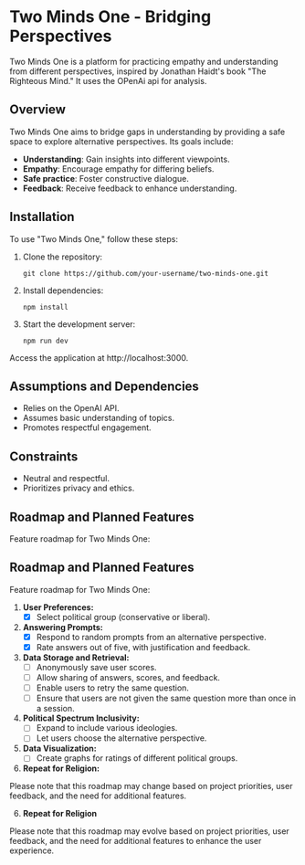 # Two Minds One - Bridging Perspectives

Two Minds One is a platform for practicing empathy and understanding from different perspectives, inspired by Jonathan Haidt's book "The Righteous Mind." It uses the OPenAi api for analysis.

## Overview

Two Minds One aims to bridge gaps in understanding by providing a safe space to explore alternative perspectives. Its goals include:

- **Understanding**: Gain insights into different viewpoints.
- **Empathy**: Encourage empathy for differing beliefs.
- **Safe practice**: Foster constructive dialogue.
- **Feedback**: Receive feedback to enhance understanding.

## Installation

To use "Two Minds One," follow these steps:

1. Clone the repository:

   ```shell
   git clone https://github.com/your-username/two-minds-one.git
   ```

2. Install dependencies:

   ```shell
   npm install
   ```

3. Start the development server:

   ```shell
   npm run dev
   ```

Access the application at http://localhost:3000.

## Assumptions and Dependencies

- Relies on the OpenAI API.
- Assumes basic understanding of topics.
- Promotes respectful engagement.

## Constraints

- Neutral and respectful.
- Prioritizes privacy and ethics.

## Roadmap and Planned Features

Feature roadmap for Two Minds One:

## Roadmap and Planned Features

Feature roadmap for Two Minds One:

1. **User Preferences:**
   - [x] Select political group (conservative or liberal).

2. **Answering Prompts:**
   - [x] Respond to random prompts from an alternative perspective.
   - [x] Rate answers out of five, with justification and feedback.

3. **Data Storage and Retrieval:**
   - [ ] Anonymously save user scores.
   - [ ] Allow sharing of answers, scores, and feedback.
   - [ ] Enable users to retry the same question.
   - [ ] Ensure that users are not given the same question more than once in a session.

4. **Political Spectrum Inclusivity:**
   - [ ] Expand to include various ideologies.
   - [ ] Let users choose the alternative perspective.

5. **Data Visualization:**
   - [ ] Create graphs for ratings of different political groups.

6. **Repeat for Religion:**

Please note that this roadmap may change based on project priorities, user feedback, and the need for additional features.

6. **Repeat for Religion**

Please note that this roadmap may evolve based on project priorities, user feedback, and the need for additional features to enhance the user experience.
